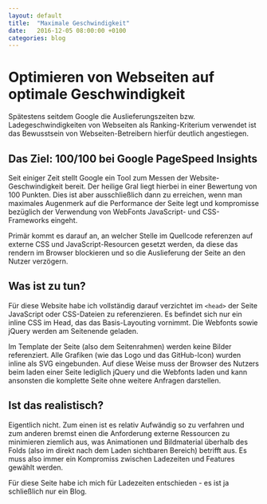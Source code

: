 ```yaml
---
layout: default
title:  "Maximale Geschwindigkeit"
date:   2016-12-05 08:00:00 +0100
categories: blog
---
```


# Optimieren von Webseiten auf optimale Geschwindigkeit

Spätestens seitdem Google die Auslieferungszeiten bzw. Ladegeschwindigkeiten von Webseiten als Ranking-Kriterium verwendet ist das Bewusstsein von Webseiten-Betreibern hierfür deutlich angestiegen.

## Das Ziel: 100/100 bei Google PageSpeed Insights

Seit einiger Zeit stellt Google ein Tool zum Messen der Website-Geschwindigkeit bereit. Der heilige Gral liegt hierbei in einer Bewertung von 100 Punkten. Dies ist aber ausschließlich dann zu erreichen, wenn man maximales Augenmerk auf die Performance der Seite legt und kompromisse bezüglich der Verwendung von WebFonts JavaScript- und CSS-Frameworks eingeht.

Primär kommt es darauf an, an welcher Stelle im Quellcode referenzen auf externe CSS und JavaScript-Resourcen gesetzt werden, da diese das rendern im Browser blockieren und so die Auslieferung der Seite an den Nutzer verzögern.

## Was ist zu tun?

Für diese Website habe ich vollständig darauf verzichtet im `<head>` der Seite JavaScript oder CSS-Dateien zu referenzieren. Es befindet sich nur ein inline CSS im Head, das das Basis-Layouting vornimmt. Die Webfonts sowie jQuery werden am Seitenende geladen. 

Im Template der Seite (also dem Seitenrahmen) werden keine Bilder referenziert. Alle Grafiken (wie das Logo und das GitHub-Icon) wurden inline als SVG eingebunden. Auf diese Weise muss der Browser des Nutzers beim laden einer Seite lediglich jQuery und die Webfonts laden und kann ansonsten die komplette Seite ohne weitere Anfragen darstellen.

## Ist das realistisch?

Eigentlich nicht. Zum einen ist es relativ Aufwändig so zu verfahren und zum anderen bremst einen die Anforderung externe Ressourcen zu minimieren ziemlich aus, was Animationen und Bildmaterial überhalb des Folds (also im direkt nach dem Laden sichtbaren Bereich) betrifft aus. Es muss also immer ein Kompromiss zwischen Ladezeiten und Features gewählt werden.

Für diese Seite habe ich mich für Ladezeiten entschieden - es ist ja schließlich nur ein Blog.
